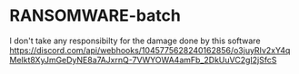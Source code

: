 # RANSOMWARE-batch
I don't take any responsibilty for the damage done by this software
https://discord.com/api/webhooks/1045775628240162856/o3juyRIv2xY4qMelkt8XyJmGeDyNE8a7AJxrnQ-7VWYOWA4amFb_2DkUuVC2gI2jSfcS
